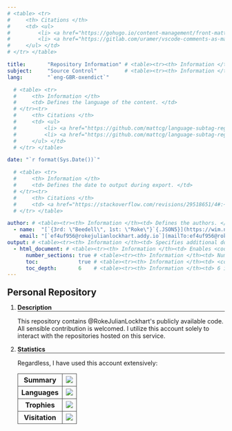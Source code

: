 ```yaml
---
# <table> <tr>
#     <th> Citations </th>
#     <td> <ul>
#         <li> <a href="https://gohugo.io/content-management/front-matter/#fields:~:text=a%20Page%20object.-,description,-(string)%20Conceptually%20different">                    Hugo Documentation </a> </li>
#         <li> <a href="https://gitlab.com/uramer/vscode-comments-as-markdown/-/issues/5#:~:text=there's%20no%20option%20to%20render%20the%20code%20in%20markdown%20frontmatter."> Visual Studio Code Markdown Comment Extension YAML Preamble Render Request </a> </li>
#     </ul> </td>
# </tr> </table>

title:       "Repository Information" # <table><tr><th> Information </th><td> Defines the title of the content, because `<h1>`/`#` in the content doesn't affect the metadata. </td></tr></table>
subject:     "Source Control"         # <table><tr><th> Information </th><td> Defines the subject of the content. </td></tr></table>
lang:        "`eng-GBR-oxendict`"

  # <table> <tr>
  #     <th> Information </th>
  #     <td> Defines the language of the content. </td>
  # </tr><tr>
  #     <th> Citations </th>
  #     <td> <ul>
  #         <li> <a href="https://github.com/mattcg/language-subtag-registry/blob/1e7d67e7f9646f47f0766a04b08522f7df59e932/data/json/registry.json#L334-L336:~:text=%22-,English,-%22">                            IANA Language Subtag Registry entry for English </a> </li>
  #         <li> <a href="https://github.com/mattcg/language-subtag-registry/blob/1e7d67e7f9646f47f0766a04b08522f7df59e932/data/json/registry.json#L76371-L76373:~:text=Oxford%20English%20Dictionary%20spelling"> IANA Language Subtag Registry entry for Oxford English Dictionary spelling </a> </li>
  #     </ul> </td>
  # </tr> </table>

date: "`r format(Sys.Date())`"

  # <table> <tr>
  #     <th> Information </th>
  #     <td> Defines the date to output during export. </td>
  # </tr><tr>
  #     <th> Citations </th>
  #     <td> <a href="https://stackoverflow.com/revisions/29518651/4#:~:text=tm%20%3C-%20as,the%20%22extended%20format%22"> StackOverflow </a> </td>
  # </tr> </table>

author: # <table><tr><th> Information </th><td> Defines the authors. </td></tr></table>
  - name:  "[`{3rd: \"Beedell\", 1st: \"Roke\"}`{.JSON5}](https://wim.nl.tab.digital/apps/contacts/All%20contacts/e1f2ec5c-074e-4875-ac62-53ff24770ffa~contacts#:~:text=First-name-,Middle%20names,Surname,-Suffix)" # <table><tr><th> Information </th><td> Defines the name of the author. </td></tr></table>
    email: "[`ef4uf956@rokejulianlockhart.addy.io`](mailTo:ef4uf956@rokejulianlockhart.addy.io)"                                                                                                                     # <table><tr><th> Citation </th><td> <a href="https://app.addy.io/aliases/4c7718c1-0f47-429d-a6e5-235c15c68285/edit#:~:text=to%20your%20alias-,ef4uf956%40rokejulianlockhart.addy.io,-https%3A%2F%2Fgithub.com"> Addy.IO </a> </td></tr></table>
output: # <table><tr><th> Information </th><td> Specifies additional document output formats in Pandoc. </td></tr></table>
  - html_document: # <table><tr><th> Information </th><td> Enables <code>.HTML</code> document output in Pandoc. </td></tr></table>
      number_sections: true # <table><tr><th> Information </th><td> Numbers sections at each table header. </td></tr></table>
      toc:             true # <table><tr><th> Information </th><td> <code>true</code> enables the table of contents. </td></tr></table>
      toc_depth:       6    # <table><tr><th> Information </th><td> 6 is the maximum. </td></tr></table>
---
```


<!DOCTYPE Markdown>
<meta charset="UTF-8">

<style>
	:is(h1) {
		font-size: 1.5em;
	}
	:is(h1, h2, h3, h4, h5, h6, th) { margin-top: 1em; }
	:is(h2, h3, h4, h5, h6, th) {
		border-bottom: 1px solid #484848; /* <table><tr><th> Citation </th><td> <a href="https://stackoverflow.com/revisions/16073356/1#:~:text=h1%20%7B%20border%2Dbottom:%201px%20solid%20black%20%7D"> StackOverflow </a> </td></tr></table> */
		font-weight: bold;
		font-size: inherit;
	}
	:is(th, td) {
		border: 1px solid #484848!important;
		border-collapse: collapse;
	}
	details > summary:first-of-type { list-style-type: none; }
</style>

# Personal Repository

1.	<details open> <summary> <h2> Description </h2> </summary>
	
	This repository contains @RokeJulianLockhart's publicly available code. All sensible contribution is welcomed. I utilize this account solely to interact with the repositories hosted on this service.

1.	<details open> <summary> <h2> Statistics </h2> </summary>

	Regardless, I have used this account extensively:

	<table><tr>
		<th>Summary</th>
		<td><img src="https://github-readme-stats.vercel.app/api?username=rokejulianlockhart&theme=transparent&hide_border=true&include_all_commits=true&count_private=true"></img></td>
	</tr><tr>
		<th>Languages</th>
		<td><img src="https://github-readme-stats.vercel.app/api/top-langs/?username=RokeJulianLockhart&theme=transparent&hide_border=true&include_all_commits=false&count_private=false&layout=compact"></img></td>
	</tr><tr>
		<th>Trophies</th>
		<td><img src="https://github-profile-trophy.vercel.app/?username=RokeJulianLockhart&theme=default&no-frame=false&no-bg=false&margin-w=4"></img></td> <!-- https://github.com/anuraghazra/github-readme-stats/issues/3613#issue-2100699842 -->
	</tr><tr>
		<th>Visitation</th>
		<td><img src="https://visitcount.itsvg.in/api?id=RokeJulianLockhart&icon=0&color=0"></img></td> <!-- https://github.com/anuraghazra/github-readme-stats/issues/3614#issue-2100703035 -->
	</tr></table>
